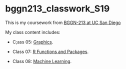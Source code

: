 # bggn213_classwork_S19

This is my coursework from [BGGN-213 at UC San Diego](https://bioboot.github.io/bggn213_S19/lectures/#10)

My class content includes:

- C;ass 05: [Graphics](https://github.com/klemoine/bggn213/blob/master/Class05/Class05.md).

- Class 07: [R Functions and Packages](https://github.com/klemoine/bggn213/blob/master/Class07/Class07.md). 

- Class 08: [Machine Learning](https://github.com/klemoine/bggn213/blob/master/Class08/Class08.md).

